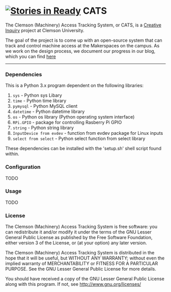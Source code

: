 [![Stories in Ready](https://badge.waffle.io/clemsonMakerspace/CATS.png?label=ready&title=Ready)](https://waffle.io/clemsonMakerspace/CATS)
CATS
====

The Clemson (Machinery) Access Tracking System, or CATS, is a [Creative Inquiry](http://www.clemson.edu/academics/programs/creative-inquiry/) project at Clemson University.

The goal of the project is to come up with an open-source system that can track and control machine access
at the Makerspaces on the campus.  As we work on the design process, we document our progress in our blog,
which you can find [here](http://ci.clemson.edu/blogs/cats/)

----

### Dependencies

This is a Python 3.x program dependent on the following libraries:
   1. `sys` - Python sys Libary
   2. `time` - Python time library
   3. `pymysql` - Python MySQL client
   4. `datetime` - Python datetime library
   5. `os` - Python os library (Python operating system interface)
   6. `RPi.GPIO` - package for controlling Rasberry Pi GPIO
   7. `string` - Python string library
   8. `InputDevice from evdev` - function from evdev package for Linux inputs
   9. `select from select` - Python select function from select library
   
These dependencies can be installed with the 'setup.sh' shell script found within.

### Configuration

TODO

### Usage

TODO

### License

The Clemson (Machinery) Access Tracking System is free software: you can 
redistribute it and/or modify it under the terms of the GNU Lesser General 
Public License as published by the Free Software Foundation, either version 
3 of the License, or (at your option) any later version.

The Clemson (Machinery) Access Tracking System is distributed in the hope 
that it will be useful, but WITHOUT ANY WARRANTY; without even the implied 
warranty of MERCHANTABILITY or FITNESS FOR A PARTICULAR PURPOSE.  See the
GNU Lesser General Public License for more details.

You should have received a copy of the GNU Lesser General Public License
along with this program.  If not, see <http://www.gnu.org/licenses/>
